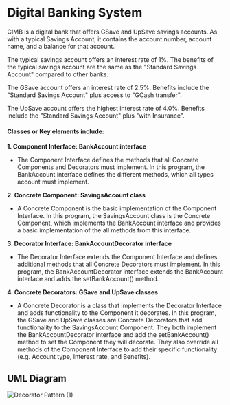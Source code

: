 # Digital Banking System
CIMB is a digital bank that offers GSave and UpSave savings accounts. As with a typical Savings Account, it contains the account number, account name, and a balance for that account.

The typical savings account offers an interest rate of 1%.
The benefits of the typical savings account are the same as the "Standard Savings Account" compared to other banks.

The GSave account offers an interest rate of 2.5%.
Benefits include the "Standard Savings Account" plus access to "GCash transfer".

The UpSave account offers the highest interest rate of 4.0%.
Benefits include the "Standard Savings Account" plus "with Insurance".


#### **Classes or Key elements include:**
**1. Component Interface: BankAccount interface**
- The Component Interface defines the methods that all Concrete Components and Decorators must implement. In this program, the BankAccount interface defines the different methods, which all types account must implement.

**2. Concrete Component: SavingsAccount class**
- A Concrete Component is the basic implementation of the Component Interface. In this program, the SavingsAccount class is the Concrete Component, which implements the BankAccount interface and provides a basic implementation of the all methods from this interface.

**3. Decorator Interface: BankAccountDecorator interface**
- The Decorator Interface extends the Component Interface and defines additional methods that all Concrete Decorators must implement. In this program, the BankAccountDecorator interface extends the BankAccount interface and adds the setBankAccount() method.

**4. Concrete Decorators: GSave and UpSave classes**
- A Concrete Decorator is a class that implements the Decorator Interface and adds functionality to the Component it decorates. In this program, the GSave and UpSave classes are Concrete Decorators that add functionality to the SavingsAccount Component. They both implement the BankAccountDecorator interface and add the setBankAccount() method to set the Component they will decorate. They also override all methods of the Component Interface to add their specific functionality (e.g. Account type, Interest rate, and Benefits).



## UML Diagram
![Decorator Pattern (1)](https://github.com/ClarkBelen/decoratorPattern/assets/142368338/2b44ce1d-99fb-4a79-9e8e-291f1ccb93e2)

